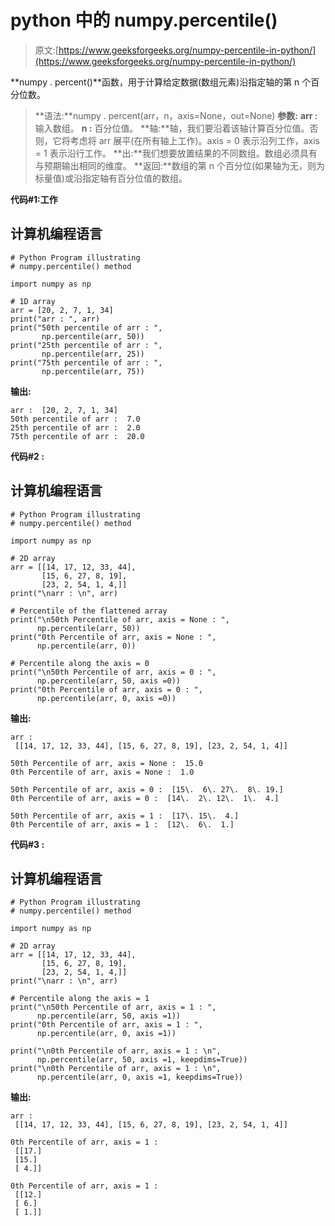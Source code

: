 # python 中的 numpy.percentile()

> 原文:[https://www.geeksforgeeks.org/numpy-percentile-in-python/](https://www.geeksforgeeks.org/numpy-percentile-in-python/)

**numpy . percent()**函数，用于计算给定数据(数组元素)沿指定轴的第 n 个百分位数。

> **语法:**numpy . percent(arr，n，axis=None，out=None)
> **参数:**
> **arr :** 输入数组。
> **n :** 百分位值。
> **轴:**轴，我们要沿着该轴计算百分位值。否则，它将考虑将 arr 展平(在所有轴上工作)。axis = 0 表示沿列工作，axis = 1 表示沿行工作。
> **出:**我们想要放置结果的不同数组。数组必须具有与预期输出相同的维度。
> **返回:**数组的第 n 个百分位(如果轴为无，则为标量值)或沿指定轴有百分位值的数组。

**代码#1:工作**

## 计算机编程语言

```
# Python Program illustrating
# numpy.percentile() method

import numpy as np

# 1D array
arr = [20, 2, 7, 1, 34]
print("arr : ", arr)
print("50th percentile of arr : ",
       np.percentile(arr, 50))
print("25th percentile of arr : ",
       np.percentile(arr, 25))
print("75th percentile of arr : ",
       np.percentile(arr, 75))
```

**输出:**

```
arr :  [20, 2, 7, 1, 34]
50th percentile of arr :  7.0
25th percentile of arr :  2.0
75th percentile of arr :  20.0

```

**代码#2 :**

## 计算机编程语言

```
# Python Program illustrating
# numpy.percentile() method 

import numpy as np

# 2D array
arr = [[14, 17, 12, 33, 44], 
       [15, 6, 27, 8, 19],
       [23, 2, 54, 1, 4,]]
print("\narr : \n", arr)

# Percentile of the flattened array
print("\n50th Percentile of arr, axis = None : ",
      np.percentile(arr, 50))
print("0th Percentile of arr, axis = None : ",
      np.percentile(arr, 0))

# Percentile along the axis = 0
print("\n50th Percentile of arr, axis = 0 : ",
      np.percentile(arr, 50, axis =0))
print("0th Percentile of arr, axis = 0 : ",
      np.percentile(arr, 0, axis =0))
```

**输出:**

```
arr : 
 [[14, 17, 12, 33, 44], [15, 6, 27, 8, 19], [23, 2, 54, 1, 4]]

50th Percentile of arr, axis = None :  15.0
0th Percentile of arr, axis = None :  1.0

50th Percentile of arr, axis = 0 :  [15\.  6\. 27\.  8\. 19.]
0th Percentile of arr, axis = 0 :  [14\.  2\. 12\.  1\.  4.]

50th Percentile of arr, axis = 1 :  [17\. 15\.  4.]
0th Percentile of arr, axis = 1 :  [12\.  6\.  1.]

```

**代码#3 :**

## 计算机编程语言

```
# Python Program illustrating
# numpy.percentile() method

import numpy as np

# 2D array
arr = [[14, 17, 12, 33, 44], 
       [15, 6, 27, 8, 19],
       [23, 2, 54, 1, 4,]]
print("\narr : \n", arr)

# Percentile along the axis = 1
print("\n50th Percentile of arr, axis = 1 : ",
      np.percentile(arr, 50, axis =1))
print("0th Percentile of arr, axis = 1 : ",
      np.percentile(arr, 0, axis =1))

print("\n0th Percentile of arr, axis = 1 : \n",
      np.percentile(arr, 50, axis =1, keepdims=True))
print("\n0th Percentile of arr, axis = 1 : \n",
      np.percentile(arr, 0, axis =1, keepdims=True))
```

**输出:**

```
arr : 
 [[14, 17, 12, 33, 44], [15, 6, 27, 8, 19], [23, 2, 54, 1, 4]]

0th Percentile of arr, axis = 1 : 
 [[17.]
 [15.]
 [ 4.]]

0th Percentile of arr, axis = 1 : 
 [[12.]
 [ 6.]
 [ 1.]]

```